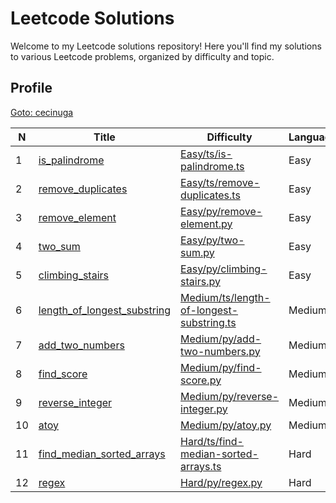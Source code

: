 

**Leetcode Solutions**
======================

  

Welcome to my Leetcode solutions repository! Here you'll find my solutions to various Leetcode problems, organized by difficulty and topic.

  

**Profile**
-----------

  

[Goto: cecinuga](https://leetcode.com/u/cecinuga/)

| N | Title | Difficulty | Language |
| --- | --- | --- | --- |
| 1 | [is\_palindrome](https://leetcode.com/problems/is_palindrome/description/) | [Easy/ts/is-palindrome.ts](https://github.com/cecinuga/Leetcode/tree/main/Easy/ts/is-palindrome.ts) | Easy | ts |
| 2 | [remove\_duplicates](https://leetcode.com/problems/remove_duplicates/description/) | [Easy/ts/remove-duplicates.ts](https://github.com/cecinuga/Leetcode/tree/main/Easy/ts/remove-duplicates.ts) | Easy | ts |
| 3 | [remove\_element](https://leetcode.com/problems/remove_element/description/) | [Easy/py/remove-element.py](https://github.com/cecinuga/Leetcode/tree/main/Easy/py/remove-element.py) | Easy | py |
| 4 | [two\_sum](https://leetcode.com/problems/two_sum/description/) | [Easy/py/two-sum.py](https://github.com/cecinuga/Leetcode/tree/main/Easy/py/two-sum.py) | Easy | py |
| 5 | [climbing\_stairs](https://leetcode.com/problems/climbing_stairs/description/) | [Easy/py/climbing-stairs.py](https://github.com/cecinuga/Leetcode/tree/main/Easy/py/climbing-stairs.py) | Easy | py |
| 6 | [length\_of\_longest\_substring](https://leetcode.com/problems/length_of_longest_substring/description/) | [Medium/ts/length-of-longest-substring.ts](https://github.com/cecinuga/Leetcode/tree/main/Medium/ts/length-of-longest-substring.ts) | Medium | ts |
| 7 | [add\_two\_numbers](https://leetcode.com/problems/add_two_numbers/description/) | [Medium/py/add-two-numbers.py](https://github.com/cecinuga/Leetcode/tree/main/Medium/py/add-two-numbers.py) | Medium | py |
| 8 | [find\_score](https://leetcode.com/problems/find_score/description/) | [Medium/py/find-score.py](https://github.com/cecinuga/Leetcode/tree/main/Medium/py/find-score.py) | Medium | py |
| 9 | [reverse\_integer](https://leetcode.com/problems/reverse_integer/description/) | [Medium/py/reverse-integer.py](https://github.com/cecinuga/Leetcode/tree/main/Medium/py/reverse-integer.py) | Medium | py |
| 10 | [atoy](https://leetcode.com/problems/atoy/description/) | [Medium/py/atoy.py](https://github.com/cecinuga/Leetcode/tree/main/Medium/py/atoy.py) | Medium | py |
| 11 | [find\_median\_sorted\_arrays](https://leetcode.com/problems/find_median_sorted_arrays/description/) | [Hard/ts/find-median-sorted-arrays.ts](https://github.com/cecinuga/Leetcode/tree/main/Hard/ts/find-median-sorted-arrays.ts) | Hard | ts |
| 12 | [regex](https://leetcode.com/problems/regex/description/) | [Hard/py/regex.py](https://github.com/cecinuga/Leetcode/tree/main/Hard/py/regex.py) | Hard | py |


